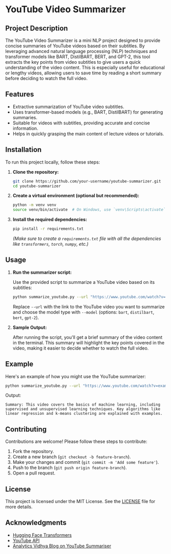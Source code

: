 
# YouTube Video Summarizer

## Project Description

The YouTube Video Summarizer is a mini NLP project designed to provide concise summaries of YouTube videos based on their subtitles. By leveraging advanced natural language processing (NLP) techniques and transformer models like BART, DistilBART, BERT, and GPT-2, this tool extracts the key points from video subtitles to give users a quick understanding of the video content. This is especially useful for educational or lengthy videos, allowing users to save time by reading a short summary before deciding to watch the full video.

## Features

- Extractive summarization of YouTube video subtitles.
- Uses transformer-based models (e.g., BART, DistilBART) for generating summaries.
- Suitable for videos with subtitles, providing accurate and concise information.
- Helps in quickly grasping the main content of lecture videos or tutorials.

## Installation

To run this project locally, follow these steps:

1. **Clone the repository:**

   ```bash
   git clone https://github.com/your-username/youtube-summarizer.git
   cd youtube-summarizer
   ```

2. **Create a virtual environment (optional but recommended):**

   ```bash
   python -m venv venv
   source venv/bin/activate  # On Windows, use `venv\Scripts\activate`
   ```

3. **Install the required dependencies:**

   ```bash
   pip install -r requirements.txt
   ```

   *(Make sure to create a `requirements.txt` file with all the dependencies like `transformers`, `torch`, `numpy`, etc.)*

## Usage

1. **Run the summarizer script:**

   Use the provided script to summarize a YouTube video based on its subtitles:

   ```bash
   python summarize_youtube.py --url "https://www.youtube.com/watch?v=example" --model "bart"
   ```

   Replace `--url` with the link to the YouTube video you want to summarize and choose the model type with `--model` (options: `bart`, `distilbart`, `bert`, `gpt-2`).

2. **Sample Output:**

   After running the script, you'll get a brief summary of the video content in the terminal. This summary will highlight the key points covered in the video, making it easier to decide whether to watch the full video.

## Example

Here's an example of how you might use the YouTube summarizer:

```bash
python summarize_youtube.py --url "https://www.youtube.com/watch?v=example_video_id" --model "bart"
```

Output:

```
Summary: This video covers the basics of machine learning, including supervised and unsupervised learning techniques. Key algorithms like linear regression and k-means clustering are explained with examples.
```

## Contributing

Contributions are welcome! Please follow these steps to contribute:

1. Fork the repository.
2. Create a new branch (`git checkout -b feature-branch`).
3. Make your changes and commit (`git commit -m 'Add some feature'`).
4. Push to the branch (`git push origin feature-branch`).
5. Open a pull request.

## License

This project is licensed under the MIT License. See the [LICENSE](LICENSE) file for more details.

## Acknowledgments

- [Hugging Face Transformers](https://huggingface.co/transformers/)
- [YouTube API](https://developers.google.com/youtube/)
- [Analytics Vidhya Blog on YouTube Summariser](https://www.analyticsvidhya.com/blog/2022/01/youtube-summariser-mini-nlp-project/)
